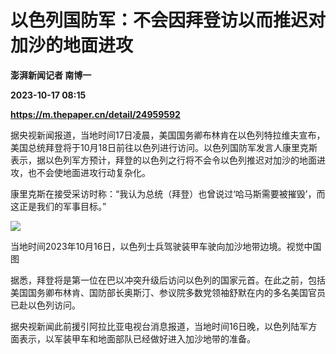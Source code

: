 # 以色列国防军：不会因拜登访以而推迟对加沙的地面进攻
**澎湃新闻记者 南博一**

**2023-10-17 08:15**

**https://m.thepaper.cn/detail/24959592**

据央视新闻报道，当地时间17日凌晨，美国国务卿布林肯在以色列特拉维夫宣布，美国总统拜登将于10月18日前往以色列进行访问。以色列国防军发言人康里克斯表示，据以色列军方预计，拜登的以色列之行将不会令以色列推迟对加沙的地面进攻，也不会使地面进攻行动复杂化。

康里克斯在接受采访时称：“我认为总统（拜登）也曾说过‘哈马斯需要被摧毁’，而这正是我们的军事目标。”

![](https://imagecloud.thepaper.cn/thepaper/image/274/443/705.jpg)

当地时间2023年10月16日，以色列士兵驾驶装甲车驶向加沙地带边境。视觉中国 图

据悉，拜登将是第一位在巴以冲突升级后访问以色列的国家元首。在此之前，包括美国国务卿布林肯、国防部长奥斯汀、参议院多数党领袖舒默在内的多名美国官员已赴以色列访问。

据央视新闻此前援引阿拉比亚电视台消息报道，当地时间16日晚，以色列陆军方面表示，以军装甲车和地面部队已经做好进入加沙地带的准备。